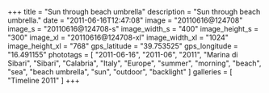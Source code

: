 +++
title = "Sun through beach umbrella"
description = "Sun through beach umbrella."
date = "2011-06-16T12:47:08"
image = "20110616@124708"
image_s = "20110616@124708-s"
image_width_s = "400"
image_height_s = "300"
image_xl = "20110616@124708-xl"
image_width_xl = "1024"
image_height_xl = "768"
gps_latitude = "39.753525"
gps_longitude = "16.491155"
phototags = [ "2011-06-16", "2011-06", "2011", "Marina di Sibari", "Sibari", "Calabria", "Italy", "Europe", "summer", "morning", "beach", "sea", "beach umbrella", "sun", "outdoor", "backlight" ]
galleries = [ "Timeline 2011" ]
+++
